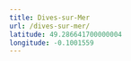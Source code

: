 ```yaml
---
title: Dives-sur-Mer
url: /dives-sur-mer/
latitude: 49.286641700000004
longitude: -0.1001559
---
```

